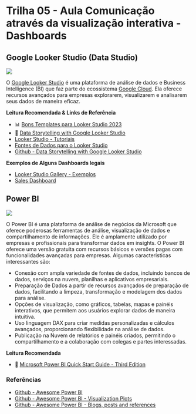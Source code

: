 # Trilha 05 - Aula Comunicação através da visualização interativa - Dashboards

## Google Looker Studio (Data Studio) 

![](https://lh3.googleusercontent.com/GsKWJRJBLONNCnw1CQ7kWa9Bi7A8YCWEKC925l1j02cpxZU4qFkVA0Kk9zMjm2ID28pOX3c56Uw1Kg=s600-w600)

O [Google Looker Studio](https://cloud.google.com/looker-studio?hl=pt-br) é uma plataforma de análise de dados e Business Intelligence (BI) que faz parte do ecossistema [Google Cloud](https://cloud.google.com/?hl=pt-BR). Ela oferece recursos avançados para empresas explorarem, visualizarem e analisarem seus dados de maneira eficaz.

**Leitura Recomendada & Links de Referência**

- :bar_chart: [Bons Templates para Looker Studio 2023](https://windsor.ai/best-google-data-studio-examples/)
- :blue_book: [Data Storytelling with Google Looker Studio](https://www.packtpub.com/product/data-storytelling-with-google-looker-studio/9781800568761)
- [Looker Studio - Tutoriais](https://support.google.com/looker-studio/topic/9170843?hl=en&ref_topic=12398462&sjid=16618028625662743632-SA)
- [Fontes de Dados para o Looker Studio](https://support.google.com/looker-studio/topic/6295893?hl=en&ref_topic=9170843&sjid=16618028625662743632-SA)
- [Github - Data Storytelling with Google Looker Studio](https://github.com/PacktPublishing/Data-Storytelling-with-Google-Data-Studio)

**Exemplos de Alguns Dashboards legais** 
- [Looker Studio Gallery - Exemplos](https://lookerstudio.google.com/gallery?category=visualization)
- [Sales Dashboard](https://github.com/sdrahmath/Sales_Dashboard)

## Power BI

![](https://img-prod-cms-rt-microsoft-com.akamaized.net/cms/api/am/imageFileData/RW1436b?ver=061e)

O Power BI é uma plataforma de análise de negócios da Microsoft que oferece poderosas ferramentas de análise, visualização de dados e compartilhamento de informações. Ele é amplamente utilizado por empresas e profissionais para transformar dados em insights. O Power BI oferece uma versão gratuita com recursos básicos e versões pagas com funcionalidades avançadas para empresas. Algumas caracteristicas interessantes são: 

- Conexão com ampla variedade de fontes de dados, incluindo bancos de dados, serviços na nuvem, planilhas e aplicativos empresariais.
- Preparação de Dados a partir de recursos avançados de preparação de dados, facilitando a limpeza, transformação e modelagem dos dados para análise.
- Opções de visualização, como gráficos, tabelas, mapas e painéis interativos, que permitem aos usuários explorar dados de maneira intuitiva.
- Uso linguagem DAX para criar medidas personalizadas e cálculos avançados, proporcionando flexibilidade na análise de dados.
- Publicação na Nuvem de relatórios e painéis criados, permitindo o compartilhamento e a colaboração com colegas e partes interessadas.

**Leitura Recomendada**

- :blue_book: [Microsoft Power BI Quick Start Guide - Third Edition](https://www.packtpub.com/product/microsoft-power-bi-quick-start-guide-third-edition/9781804613498)

### Referências 

- [Github - Awesome Power BI](https://github.com/tomkarsten/awesome-power-bi)
- [Github - Awesome Power BI - Visualization Plots](https://github.com/NajiElKotob/Awesome-Power-BI)
- [Github - Awesome Power BI - Blogs, posts and references]([https://github.com/NajiElKotob/Awesome-Power-BI](https://github.com/NajiElKotob/Awesome-Power-BI)https://github.com/NajiElKotob/Awesome-Power-BI)
